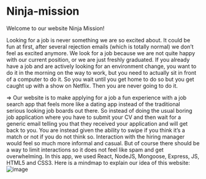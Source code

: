 # Ninja-mission
Welcome to our website Ninja Mission! 


Looking for a job is never something we are so excited about. It could be fun at first, after several rejection emails (which is totally normal) we don’t feel as excited anymore. We look for a job because we are not quite happy with our current position, or we are just freshly graduated. If you already have a job and are actively looking for an environment change, you want to do it in the morning on the way to work, but you need to actually sit in front of a computer to do it. So you wait until you get home to do so but you get caught up with a show on Netflix. Then you are never going to do it. 



=> Our website is to make applying for a job a fun experience with a job search app that feels more like a dating app instead of the traditional serious looking job boards out there. So instead of doing the usual boring job application where you have to submit your CV and then wait for a generic email telling you that they received your application and will get back to you. You are instead given the ability to swipe if you think it’s a match or not if you do not think so. Interaction with the hiring manager would feel so much more informal and casual. But of course there should be a way to limit interactions so it does not feel like spam and get overwhelming.
In this app, we used React, NodeJS, Mongoose, Express, JS, HTML5 and CSS3. 
Here is a mindmap to explain our idea of this website: 
![image](https://user-images.githubusercontent.com/77582456/125790421-2042bb3f-792d-4d4e-b676-fc89e877d1ed.png)
